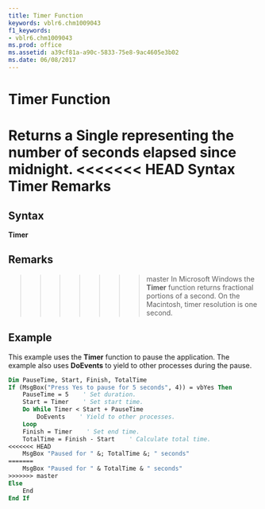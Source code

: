 ```yaml
---
title: Timer Function
keywords: vblr6.chm1009043
f1_keywords:
- vblr6.chm1009043
ms.prod: office
ms.assetid: a39cf81a-a90c-5833-75e8-9ac4605e3b02
ms.date: 06/08/2017
---
```



# Timer Function



Returns a  **Single** representing the number of seconds elapsed since midnight.
<<<<<<< HEAD
 **Syntax**
 **Timer**
 **Remarks**
=======

## Syntax

**Timer**

## Remarks

>>>>>>> master
In Microsoft Windows the  **Timer** function returns fractional portions of a second. On the Macintosh, timer resolution is one second.

## Example

This example uses the  **Timer** function to pause the application. The example also uses **DoEvents** to yield to other processes during the pause.


```vb
Dim PauseTime, Start, Finish, TotalTime
If (MsgBox("Press Yes to pause for 5 seconds", 4)) = vbYes Then
    PauseTime = 5    ' Set duration.
    Start = Timer    ' Set start time.
    Do While Timer < Start + PauseTime
        DoEvents    ' Yield to other processes.
    Loop
    Finish = Timer    ' Set end time.
    TotalTime = Finish - Start    ' Calculate total time.
<<<<<<< HEAD
    MsgBox "Paused for " &; TotalTime &; " seconds"
=======
    MsgBox "Paused for " & TotalTime & " seconds"
>>>>>>> master
Else
    End
End If

```


